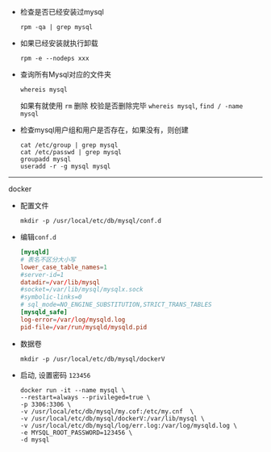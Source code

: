 - 检查是否已经安装过mysql
    ```shell
    rpm -qa | grep mysql
    ```
- 如果已经安装就执行卸载
    ```shiell
    rpm -e --nodeps xxx
    ```
- 查询所有Mysql对应的文件夹
    ```shell
    whereis mysql
    ```
    如果有就使用 `rm` 删除 
    校验是否删除完毕 `whereis mysql`, `find / -name mysql`

- 检查mysql用户组和用户是否存在，如果没有，则创建
    ```shell
    cat /etc/group | grep mysql
    cat /etc/passwd | grep mysql
    groupadd mysql
    useradd -r -g mysql mysql
    ```

---

docker

- 配置文件
    ```shell
    mkdir -p /usr/local/etc/db/mysql/conf.d
    ```

- 编辑`conf.d`
    ```conf
    [mysqld]
    # 表名不区分大小写
    lower_case_table_names=1 
    #server-id=1
    datadir=/var/lib/mysql
    #socket=/var/lib/mysql/mysqlx.sock
    #symbolic-links=0
    # sql_mode=NO_ENGINE_SUBSTITUTION,STRICT_TRANS_TABLES 
    [mysqld_safe]
    log-error=/var/log/mysqld.log
    pid-file=/var/run/mysqld/mysqld.pid
    ```

- 数据卷
    ```shell
    mkdir -p /usr/local/etc/db/mysql/dockerV
    ```

- 启动, 设置密码 `123456`

    ```shell
    docker run -it --name mysql \
    --restart=always --privileged=true \
    -p 3306:3306 \
    -v /usr/local/etc/db/mysql/my.cof:/etc/my.cnf  \
    -v /usr/local/etc/db/mysql/dockerV:/var/lib/mysql \
    -v /usr/local/etc/db/mysql/log/err.log:/var/log/mysqld.log \
    -e MYSQL_ROOT_PASSWORD=123456 \
    -d mysql
    ```
